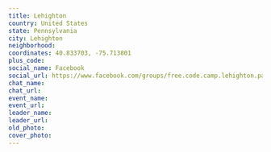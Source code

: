 ```yaml
---
title: Lehighton
country: United States
state: Pennsylvania
city: Lehighton
neighborhood: 
coordinates: 40.833703, -75.713801
plus_code:
social_name: Facebook
social_url: https://www.facebook.com/groups/free.code.camp.lehighton.pa
chat_name:
chat_url:
event_name:
event_url:
leader_name:
leader_url:
old_photo: 
cover_photo:
---
```

